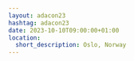 ```yaml
---
layout: adacon23
hashtag: adacon23
date: 2023-10-10T09:00:00+01:00
location:
  short_description: Oslo, Norway
---
```

